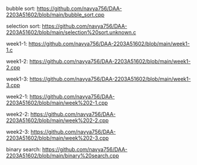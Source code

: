 bubble sort: https://github.com/navya756/DAA-2203A51602/blob/main/bubble_sort.cpp

selection sort: https://github.com/navya756/DAA-2203A51602/blob/main/selection%20sort.unknown.c

week1-1: https://github.com/navya756/DAA-2203A51602/blob/main/week1-1.c

week1-2: https://github.com/navya756/DAA-2203A51602/blob/main/week1-2.cpp

week1-3: https://github.com/navya756/DAA-2203A51602/blob/main/week1-3.cpp

week2-1: https://github.com/navya756/DAA-2203A51602/blob/main/week%202-1.cpp

week2-2: https://github.com/navya756/DAA-2203A51602/blob/main/week%202-2.cpp

week2-3: https://github.com/navya756/DAA-2203A51602/blob/main/week%202-3.cpp

binary search: https://github.com/navya756/DAA-2203A51602/blob/main/binary%20search.cpp
